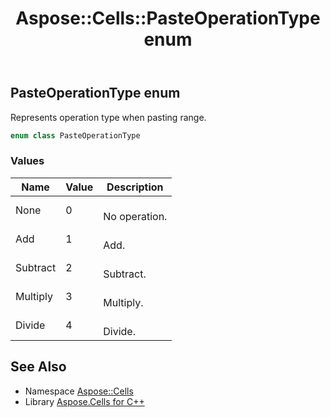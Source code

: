 ﻿---
title: Aspose::Cells::PasteOperationType enum
linktitle: PasteOperationType
second_title: Aspose.Cells for C++ API Reference
description: 'Aspose::Cells::PasteOperationType enum. Represents operation type when pasting range in C++.'
type: docs
weight: 23400
url: /cpp/aspose.cells/pasteoperationtype/
---
## PasteOperationType enum


Represents operation type when pasting range.

```cpp
enum class PasteOperationType
```

### Values

| Name | Value | Description |
| --- | --- | --- |
| None | 0 | <br>No operation. |
| Add | 1 | <br>Add. |
| Subtract | 2 | <br>Subtract. |
| Multiply | 3 | <br>Multiply. |
| Divide | 4 | <br>Divide. |

## See Also

* Namespace [Aspose::Cells](../)
* Library [Aspose.Cells for C++](../../)
